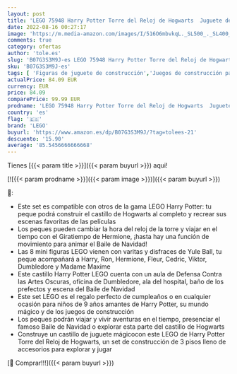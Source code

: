 ```yaml
---
layout: post
title: 'LEGO 75948 Harry Potter Torre del Reloj de Hogwarts  Juguete de Construcción con 8 Mini Figuras y Decoración de Baile de Navidad'
date: 2022-08-16 00:27:17
image: 'https://m.media-amazon.com/images/I/516O6mbvkqL._SL500_._SL400_.jpg'
comments: true
category: ofertas
author: 'tole.es'
slug: 'B07G3S3M9J-es LEGO 75948 Harry Potter Torre del Reloj de Hogwarts...'
sku: 'B07G3S3M9J-es'
tags: [ 'Figuras de juguete de construcción','Juegos de construcción para niños','Juguetes','Juguetes y juegos','lego','navidad','🇪🇸', ]
actualPrice: 84.09 EUR
currency: EUR
price: 84.09
comparePrice: 99.99 EUR
prodname: 'LEGO 75948 Harry Potter Torre del Reloj de Hogwarts  Juguete de Construcción con 8 Mini Figuras y Decoración de Baile de Navidad'
country: 'es'
flag: '🇪🇸'
brand: 'LEGO'
buyurl: 'https://www.amazon.es/dp/B07G3S3M9J/?tag=tolees-21'
descuento: '15.90'
average: '85.5456666666668'
---
```


Tienes [{{< param title >}}]({{< param buyurl >}}) aqui!

[![{{< param prodname >}}]({{< param image >}})]({{< param buyurl >}})

🔎:

- Este set es compatible con otros de la gama LEGO Harry Potter: tu peque podrá construir el castillo de Hogwarts al completo y recrear sus escenas favoritas de las películas
- Los peques pueden cambiar la hora del reloj de la torre y viajar en el tiempo con el Giratiempo de Hermione, ¡hasta hay una función de movimiento para animar el Baile de Navidad!
- Las 8 mini figuras LEGO vienen con varitas y disfraces de Yule Ball, tu peque acompañará a Harry, Ron, Hermione, Fleur, Cedric, Viktor, Dumbledore y Madame Maxime
- Este castillo Harry Potter LEGO cuenta con un aula de Defensa Contra las Artes Oscuras, oficina de Dumbledore, ala del hospital, baño de los prefectos y escena del Baile de Navidad
- Este set LEGO es el regalo perfecto de cumpleaños o en cualquier ocasión para niños de 9 años amantes de Harry Potter, su mundo mágico y de los juegos de construcción
- Los peques podrán viajar y vivir aventuras en el tiempo, presenciar el famoso Baile de Navidad o explorar esta parte del castillo de Hogwarts
- Construye un castillo de juguete mágicocon este LEGO de Harry Potter Torre del Reloj de Hogwarts, un set de construcción de 3 pisos lleno de accesorios para explorar y jugar

[🛒 Comprar!!!]({{< param buyurl >}})
